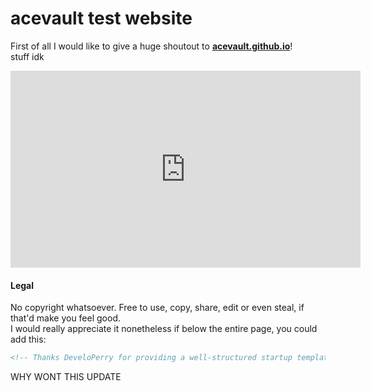 # acevault test website
First of all I would like to give a huge shoutout to **[acevault.github.io](https://acevault.github.io/)**!\
stuff idk





<iframe width="560" height="315" src="https://www.youtube.com/embed/mPGi1IHQxFM" title="YouTube video player" frameborder="0" allow="accelerometer; autoplay; clipboard-write; encrypted-media; gyroscope; picture-in-picture" allowfullscreen></iframe>



#### Legal
No copyright whatsoever. Free to use, copy, share, edit or even steal, if that'd make you feel good.\
I would really appreciate it nonetheless if below the entire page, you could add this:
```html
<!-- Thanks DeveloPerry for providing a well-structured startup template. -->
```

WHY WONT THIS UPDATE
